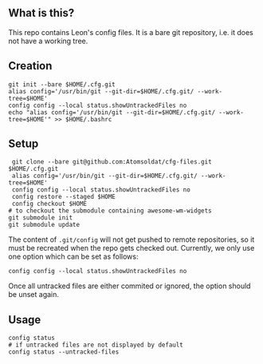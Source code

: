 ## What is this?
This repo contains Leon's config files. It is a bare git repository, i.e. it does not have a working tree.

## Creation
```
git init --bare $HOME/.cfg.git
alias config='/usr/bin/git --git-dir=$HOME/.cfg.git/ --work-tree=$HOME'
config config --local status.showUntrackedFiles no
echo "alias config='/usr/bin/git --git-dir=$HOME/.cfg.git/ --work-tree=$HOME'" >> $HOME/.bashrc
```

## Setup

```
 git clone --bare git@github.com:Atomsoldat/cfg-files.git $HOME/.cfg.git
 alias config='/usr/bin/git --git-dir=$HOME/.cfg.git/ --work-tree=$HOME'
 config config --local status.showUntrackedFiles no
 config restore --staged $HOME
 config checkout $HOME
# to checkout the submodule containing awesome-wm-widgets
git submodule init
git submodule update
```


The content of `.git/config` will not get pushed to remote repositories, so it must be recreated when the repo gets checked out. Currently, we only use one option which can be set as follows:

```
config config --local status.showUntrackedFiles no
```

Once all untracked files are either commited or ignored, the option should be unset again.


## Usage

```
config status
# if untracked files are not displayed by default
config status --untracked-files
```
